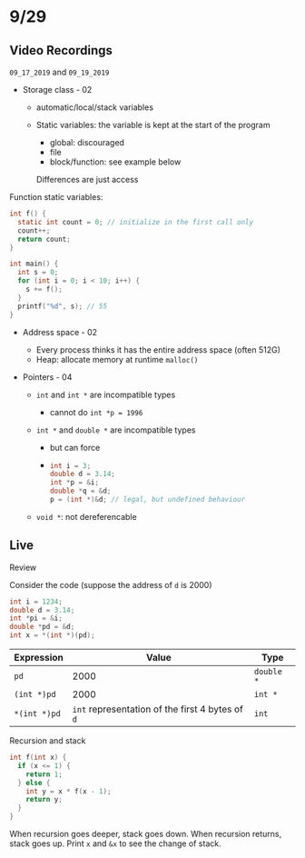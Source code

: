 # 9/29

## Video Recordings

`09_17_2019` and `09_19_2019`

- Storage class - 02

  - automatic/local/stack variables

  - Static variables: the variable is kept at the start of the program

    - global: discouraged
    - file
    - block/function:  see example below

    Differences are just access

Function static variables:

```c
int f() {
  static int count = 0; // initialize in the first call only
  count++;
  return count;
}

int main() {
  int s = 0;
  for (int i = 0; i < 10; i++) {
    s += f();
  }
  printf("%d", s); // 55
}
```

- Address space - 02

  - Every process thinks it has the entire address space (often 512G)
  - Heap: allocate memory at runtime `malloc()`

  

- Pointers - 04
  - `int` and `int *` are incompatible types

    - cannot do `int *p = 1996`

  - `int *` and `double *` are incompatible types

    - but can force

    - ```c
      int i = 3;
      double d = 3.14;
      int *p = &i;
      double *q = &d;
      p = (int *)&d; // legal, but undefined behaviour
      ```

  - `void *`: not dereferencable



## Live

Review

Consider the code (suppose the address of `d` is 2000)

```c
int i = 1234;
double d = 3.14;
int *pi = &i;
double *pd = &d;
int x = *(int *)(pd);
```

| Expression   | Value                                            | Type       |
| ------------ | ------------------------------------------------ | ---------- |
| `pd`         | 2000                                             | `double *` |
| `(int *)pd`  | 2000                                             | `int *`    |
| `*(int *)pd` | `int` representation of the first 4 bytes of `d` | `int`      |



Recursion and stack

```c
int f(int x) {
  if (x <= 1) {
    return 1;
  } else {
    int y = x * f(x - 1);
    return y;
  }
}
```

When recursion goes deeper, stack goes down. When recursion returns, stack goes up. Print `x` and `&x` to see the change of stack.